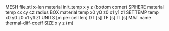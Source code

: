MESH file.stl x-len material init_temp x y z (bottom corner)
SPHERE material temp cx cy cz radius
BOX material temp x0 y0 z0 x1 y1 z1 
SETTEMP temp x0 y0 z0 x1 y1 z1
UNITS [m per cell len]
DT [s]
TF [s]
TI [s]
MAT name thermal-diff-coeff
SIZE x y z (m)
